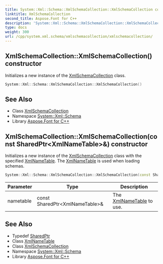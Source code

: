 ```yaml
---
title: System::Xml::Schema::XmlSchemaCollection::XmlSchemaCollection constructor
linktitle: XmlSchemaCollection
second_title: Aspose.Font for C++
description: 'System::Xml::Schema::XmlSchemaCollection::XmlSchemaCollection constructor. Initializes a new instance of the XmlSchemaCollection class in C++.'
type: docs
weight: 300
url: /cpp/system.xml.schema/xmlschemacollection/xmlschemacollection/
---
```

## XmlSchemaCollection::XmlSchemaCollection() constructor


Initializes a new instance of the [XmlSchemaCollection](../) class.

```cpp
System::Xml::Schema::XmlSchemaCollection::XmlSchemaCollection()
```

## See Also

* Class [XmlSchemaCollection](../)
* Namespace [System::Xml::Schema](../../)
* Library [Aspose.Font for C++](../../../)
## XmlSchemaCollection::XmlSchemaCollection(const SharedPtr\<XmlNameTable\>\&) constructor


Initializes a new instance of the [XmlSchemaCollection](../) class with the specified [XmlNameTable](../../../system.xml/xmlnametable/). The [XmlNameTable](../../../system.xml/xmlnametable/) is used when loading schemas.

```cpp
System::Xml::Schema::XmlSchemaCollection::XmlSchemaCollection(const SharedPtr<XmlNameTable> &nametable)
```


| Parameter | Type | Description |
| --- | --- | --- |
| nametable | const SharedPtr\<XmlNameTable\>\& | The [XmlNameTable](../../../system.xml/xmlnametable/) to use. |

## See Also

* Typedef [SharedPtr](../../../system/sharedptr/)
* Class [XmlNameTable](../../../system.xml/xmlnametable/)
* Class [XmlSchemaCollection](../)
* Namespace [System::Xml::Schema](../../)
* Library [Aspose.Font for C++](../../../)
